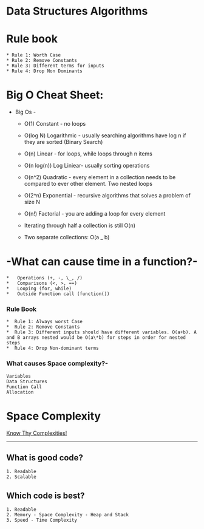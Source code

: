 # Data Structures Algorithms

# Rule book

    * Rule 1: Worth Case
    * Rule 2: Remove Constants
    * Rule 3: Different terms for inputs
    * Rule 4: Drop Non Dominants

# Big O Cheat Sheet:

-   Big Os -

    -   O(1) Constant - no loops
    -   O(log N) Logarithmic - usually searching algorithms have log n if they are sorted (Binary Search)
    -   O(n) Linear - for loops, while loops through n items
    -   O(n log(n)) Log Liniear- usually sorting operations
    -   O(n^2) Quadratic - every element in a collection needs to be compared to ever other element. Two
        nested loops
    -   O(2^n) Exponential - recursive algorithms that solves a problem of size N
    -   O(n!) Factorial - you are adding a loop for every element

    -   Iterating through half a collection is still O(n)
    -   Two separate collections: O(a \_ b)

# -What can cause time in a function?-

    *   Operations (+, -, \_, /)
    *   Comparisons (<, >, ==)
    *   Looping (for, while)
    *   Outside Function call (function())

### Rule Book

    *  Rule 1: Always worst Case
    *  Rule 2: Remove Constants
    *  Rule 3: Different inputs should have different variables. O(a+b). A and B arrays nested would be O(a\*b) for steps in order for nested steps
    *  Rule 4: Drop Non-dominant terms

### What causes Space complexity?-

    Variables
    Data Structures
    Function Call
    Allocation

# Space Complexity

[Know Thy Complexities!](https://www.bigocheatsheet.com/)

---

## What is good code?

    1. Readable
    2. Scalable

## Which code is best?

    1. Readable
    2. Memory - Space Complexity - Heap and Stack
    3. Speed - Time Complexity
